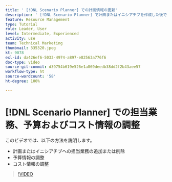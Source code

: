 ```yaml
---
title: ' [!DNL Scenario Planner] での計画情報の更新'
description: ' [!DNL Scenario Planner] で計画またはイニシアチブを作成した後で、担当業務、予算またはコスト情報を変更または更新する方法を説明します。'
feature: Resource Management
type: Tutorial
role: Leader, User
level: Intermediate, Experienced
activity: use
team: Technical Marketing
thumbnail: 335320.jpeg
kt: 9078
exl-id: da426ef6-5033-4974-a897-e82563a776f6
doc-type: video
source-git-commit: d39754b619e526e1a869deedb38dd2f2b43aee57
workflow-type: ht
source-wordcount: '58'
ht-degree: 100%

---
```


# [!DNL Scenario Planner] での担当業務、予算およびコスト情報の調整

このビデオでは、以下の方法を説明します。

* 計画またはイニシアチブへの担当業務の追加または削除
* 予算情報の調整
* コスト情報の調整

>[!VIDEO](https://video.tv.adobe.com/v/335320/?quality=12)
